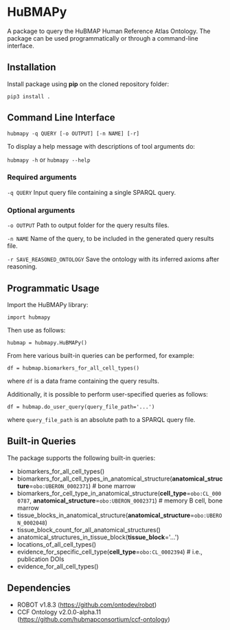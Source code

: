 # HuBMAPy

A package to query the HuBMAP Human Reference Atlas Ontology. The package can be used programmatically or through a command-line interface.

## Installation

Install package using **pip** on the cloned repository folder:

```
pip3 install .
```

## Command Line Interface

`hubmapy -q QUERY [-o OUTPUT] [-n NAME] [-r]`

To display a help message with descriptions of tool arguments do:

`hubmapy -h` or `hubmapy --help`

### Required arguments
`-q QUERY` Input query file containing a single SPARQL query.

### Optional arguments

`-o OUTPUT` Path to output folder for the query results files.

`-n NAME`   Name of the query, to be included in the generated query results file.

`-r SAVE_REASONED_ONTOLOGY`   Save the ontology with its inferred axioms after reasoning.

## Programmatic Usage

Import the HuBMAPy library:

```
import hubmapy
```

Then use as follows:

```
hubmap = hubmapy.HuBMAPy()
```

From here various built-in queries can be performed, for example:

```
df = hubmap.biomarkers_for_all_cell_types()
```

where `df` is a data frame containing the query results.

Additionally, it is possible to perform user-specified queries as follows:
```
df = hubmap.do_user_query(query_file_path='...')
```

where `query_file_path` is an absolute path to a SPARQL query file.

## Built-in Queries

The package supports the following built-in queries:

* biomarkers_for_all_cell_types()
* biomarkers_for_all_cell_types_in_anatomical_structure(**anatomical_structure**=`obo:UBERON_0002371`)  # bone marrow
* biomarkers_for_cell_type_in_anatomical_structure(**cell_type**=`obo:CL_0000787`, **anatomical_structure**=`obo:UBERON_0002371`)  # memory B cell, bone marrow
* tissue_blocks_in_anatomical_structure(**anatomical_structure**=`obo:UBERON_0002048`)
* tissue_block_count_for_all_anatomical_structures()
* anatomical_structures_in_tissue_block(**tissue_block**='...')
* locations_of_all_cell_types()
* evidence_for_specific_cell_type(**cell_type**=`obo:CL_0002394`)  # i.e., publication DOIs
* evidence_for_all_cell_types()

## Dependencies

* ROBOT v1.8.3 (https://github.com/ontodev/robot)
* CCF Ontology v2.0.0-alpha.11 (https://github.com/hubmapconsortium/ccf-ontology)
